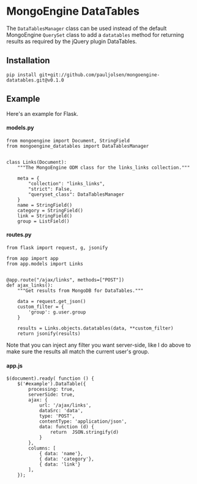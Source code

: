 # MongoEngine DataTables

The `DataTablesManager` class can be used instead of the default MongoEngine
`QuerySet` class to add a `datatables` method for returning results as required by the
jQuery plugin DataTables.

## Installation
 
    pip install git+git://github.com/pauljolsen/mongoengine-datatables.git@v0.1.0
    

## Example

Here's an example for Flask.
    
#### models.py

    from mongoengine import Document, StringField
    from mongoengine_datatables import DataTablesManager
    

    class Links(Document):
        """The MongoEngine ODM class for the links_links collection."""
    
        meta = {
            "collection": "links_links",
            "strict": False,
            "queryset_class": DataTablesManager
        }
        name = StringField()
        category = StringField()
        link = StringField()
        group = ListField()


#### routes.py

    from flask import request, g, jsonify
    
    from app import app
    from app.models import Links
    
    
    @app.route("/ajax/links", methods=["POST"])
    def ajax_links():
        """Get results from MongoDB for DataTables."""
        
        data = request.get_json()
        custom_filter = {
            'group': g.user.group
        }
        
        results = Links.objects.datatables(data, **custom_filter)
        return jsonify(results)

Note that you can inject any filter you want server-side, like I do above to make sure
the results all match the current user's group.


#### app.js

    $(document).ready( function () {
        $('#example').DataTable({
            processing: true,
            serverSide: true,
            ajax: {
                url: '/ajax/links',
                dataSrc: 'data',
                type: 'POST',
                contentType: 'application/json',
                data: function (d) {
                    return  JSON.stringify(d)
                }
            },
            columns: [
                { data: 'name'},
                { data: 'category'},
                { data: 'link'}
            ],
        });